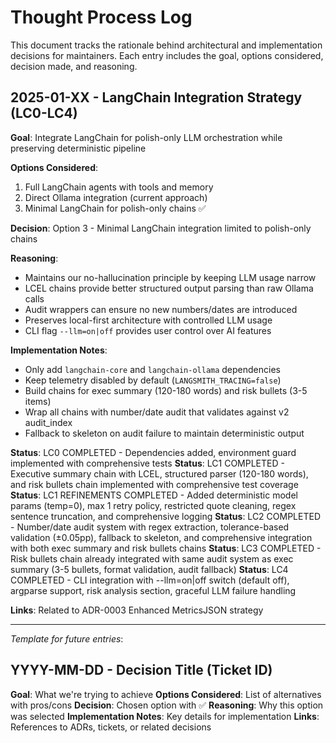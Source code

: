 # Thought Process Log

This document tracks the rationale behind architectural and implementation decisions for maintainers. Each entry includes the goal, options considered, decision made, and reasoning.

## 2025-01-XX - LangChain Integration Strategy (LC0-LC4)

**Goal**: Integrate LangChain for polish-only LLM orchestration while preserving deterministic pipeline

**Options Considered**:
1. Full LangChain agents with tools and memory
2. Direct Ollama integration (current approach)  
3. Minimal LangChain for polish-only chains ✅

**Decision**: Option 3 - Minimal LangChain integration limited to polish-only chains

**Reasoning**:
- Maintains our no-hallucination principle by keeping LLM usage narrow
- LCEL chains provide better structured output parsing than raw Ollama calls
- Audit wrappers can ensure no new numbers/dates are introduced
- Preserves local-first architecture with controlled LLM usage
- CLI flag `--llm=on|off` provides user control over AI features

**Implementation Notes**:
- Only add `langchain-core` and `langchain-ollama` dependencies
- Keep telemetry disabled by default (`LANGSMITH_TRACING=false`)
- Build chains for exec summary (120-180 words) and risk bullets (3-5 items)
- Wrap all chains with number/date audit that validates against v2 audit_index
- Fallback to skeleton on audit failure to maintain deterministic output

**Status**: LC0 COMPLETED - Dependencies added, environment guard implemented with comprehensive tests
**Status**: LC1 COMPLETED - Executive summary chain with LCEL, structured parser (120-180 words), and risk bullets chain implemented with comprehensive test coverage
**Status**: LC1 REFINEMENTS COMPLETED - Added deterministic model params (temp=0), max 1 retry policy, restricted quote cleaning, regex sentence truncation, and comprehensive logging
**Status**: LC2 COMPLETED - Number/date audit system with regex extraction, tolerance-based validation (±0.05pp), fallback to skeleton, and comprehensive integration with both exec summary and risk bullets chains
**Status**: LC3 COMPLETED - Risk bullets chain already integrated with same audit system as exec summary (3-5 bullets, format validation, audit fallback)
**Status**: LC4 COMPLETED - CLI integration with --llm=on|off switch (default off), argparse support, risk analysis section, graceful LLM failure handling

**Links**: Related to ADR-0003 Enhanced MetricsJSON strategy

---

*Template for future entries*:
## YYYY-MM-DD - Decision Title (Ticket ID)
**Goal**: What we're trying to achieve
**Options Considered**: List of alternatives with pros/cons
**Decision**: Chosen option with ✅
**Reasoning**: Why this option was selected
**Implementation Notes**: Key details for implementation
**Links**: References to ADRs, tickets, or related decisions
